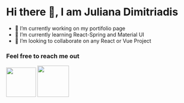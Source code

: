 # Hi there 👋, I am Juliana Dimitriadis

- 🔭 I’m currently working on my portifolio page
- 🌱 I’m currently learning React-Spring and Material UI
- 👯 I’m looking to collaborate on any React or Vue Project

### Feel free to reach me out

[<img src="https://img.icons8.com/doodle/2x/gmail.png" height=80 />](mailto:julianaspdimitriadis@gmail.com)
[<img src="https://img.icons8.com/plasticine/2x/linkedin.png" height=85/>](https://www.linkedin.com/in/julianaspdimitriadis/)




